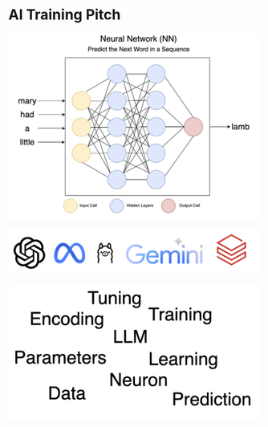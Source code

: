 # AI Training Pitch

![image info](./public/image.png)

![image info](./public/models.png)

![image info](./public/words.png)
